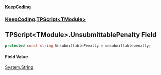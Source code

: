#### [KeepCoding](index.md 'index')
### [KeepCoding](KeepCoding.md 'KeepCoding').[TPScript&lt;TModule&gt;](KeepCoding_TPScript_TModule_.md 'KeepCoding.TPScript&lt;TModule&gt;')
## TPScript&lt;TModule&gt;.UnsubmittablePenalty Field
```csharp
protected const string UnsubmittablePenalty = unsubmittablepenalty;
```
#### Field Value
[System.String](https://docs.microsoft.com/en-us/dotnet/api/System.String 'System.String')
